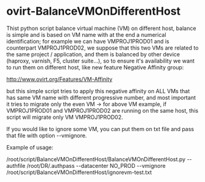ovirt-BalanceVMOnDifferentHost
=============
Thist python script balance virtual machine (VM) on different host, balance
is simple and is based on VM name with at the end a numerical identification;
for example we can have VMPROJ1PROD01 and is counterpart VMPROJ1PROD02, we
suppose that this two VMs are related to the same project / application, and
them is balanced by other device (haproxy, varnish, F5, cluster suite...), so
to ensure it's availability we want to run them on different host, like
new feature Negative Affinity group:

http://www.ovirt.org/Features/VM-Affinity

but this simple script tries to apply this negative affinity on ALL VMs that
has same VM name with different progressive number, and most important it tries
to migrate only the even VM -> for above VM example, if VMPROJ1PROD01 and
VMPROJ1PROD02 are running on the same host, this script will migrate only VM
VMPROJ1PROD02.

If you would like to ignore some VM, you can put them on txt file and pass
that file with option --vmignore.

Example of usage:

/root/script/BalanceVMOnDifferentHost/BalanceVMOnDifferentHost.py --authfile /root/DR/.authpass --datacenter NO_PROD --vmignore /root/script/BalanceVMOnDifferentHost/ignorevm-test.txt
